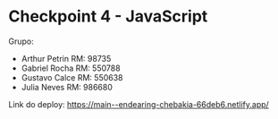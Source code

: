 # Checkpoint 4 - JavaScript
Grupo:
- Arthur Petrin RM: 98735
- Gabriel Rocha RM: 550788
- Gustavo Calce RM: 550638
- Julia Neves RM: 986680
  
Link do deploy: https://main--endearing-chebakia-66deb6.netlify.app/


